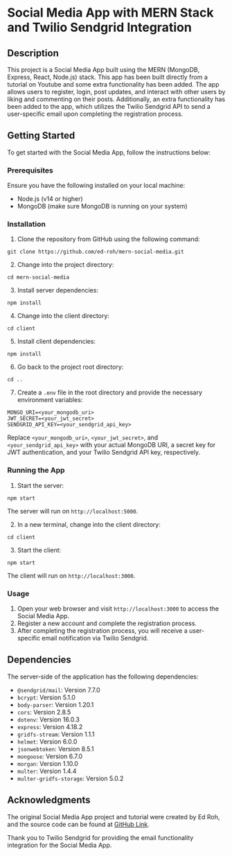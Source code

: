 # Social Media App with MERN Stack and Twilio Sendgrid Integration

## Description

This project is a Social Media App built using the MERN (MongoDB, Express, React, Node.js) stack. This app has been built directly from a tutorial on Youtube and some extra functionality has been added. The app allows users to register, login, post updates, and interact with other users by liking and commenting on their posts. Additionally, an extra functionality has been added to the app, which utilizes the Twilio Sendgrid API to send a user-specific email upon completing the registration process.

## Getting Started

To get started with the Social Media App, follow the instructions below:

### Prerequisites

Ensure you have the following installed on your local machine:

- Node.js (v14 or higher)
- MongoDB (make sure MongoDB is running on your system)

### Installation

1. Clone the repository from GitHub using the following command:

```
git clone https://github.com/ed-roh/mern-social-media.git
```

2. Change into the project directory:

```
cd mern-social-media
```

3. Install server dependencies:

```
npm install
```

4. Change into the client directory:

```
cd client
```

5. Install client dependencies:

```
npm install
```

6. Go back to the project root directory:

```
cd ..
```

7. Create a `.env` file in the root directory and provide the necessary environment variables:

```
MONGO_URI=<your_mongodb_uri>
JWT_SECRET=<your_jwt_secret>
SENDGRID_API_KEY=<your_sendgrid_api_key>
```

Replace `<your_mongodb_uri>`, `<your_jwt_secret>`, and `<your_sendgrid_api_key>` with your actual MongoDB URI, a secret key for JWT authentication, and your Twilio Sendgrid API key, respectively.

### Running the App

1. Start the server:

```
npm start
```

The server will run on `http://localhost:5000`.

2. In a new terminal, change into the client directory:

```
cd client
```

3. Start the client:

```
npm start
```

The client will run on `http://localhost:3000`.

### Usage

1. Open your web browser and visit `http://localhost:3000` to access the Social Media App.
2. Register a new account and complete the registration process.
3. After completing the registration process, you will receive a user-specific email notification via Twilio Sendgrid.

## Dependencies

The server-side of the application has the following dependencies:

- `@sendgrid/mail`: Version 7.7.0
- `bcrypt`: Version 5.1.0
- `body-parser`: Version 1.20.1
- `cors`: Version 2.8.5
- `dotenv`: Version 16.0.3
- `express`: Version 4.18.2
- `gridfs-stream`: Version 1.1.1
- `helmet`: Version 6.0.0
- `jsonwebtoken`: Version 8.5.1
- `mongoose`: Version 6.7.0
- `morgan`: Version 1.10.0
- `multer`: Version 1.4.4
- `multer-gridfs-storage`: Version 5.0.2

## Acknowledgments

The original Social Media App project and tutorial were created by Ed Roh, and the source code can be found at [GitHub Link](https://github.com/ed-roh/mern-social-media).

Thank you to Twilio Sendgrid for providing the email functionality integration for the Social Media App.
